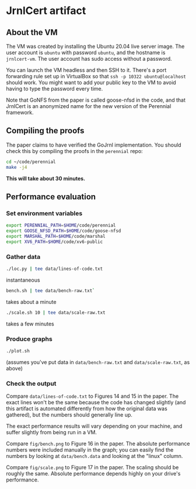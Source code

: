# JrnlCert artifact

## About the VM

The VM was created by installing the Ubuntu 20.04 live server image. The user
account is `ubuntu` with password `ubuntu`, and the hostname is `jrnlcert-vm`.
The user account has sudo access without a password.

You can launch the VM headless and then SSH to it. There's a port forwarding
rule set up in VirtualBox so that `ssh -p 10322 ubuntu@localhost` should work.
You might want to add your public key to the VM to avoid having to type the
password every time.

Note that GoNFS from the paper is called goose-nfsd in the code, and that
JrnlCert is an anonymized name for the new version of the Perennial framework.

## Compiling the proofs

The paper claims to have verified the GoJrnl implementation. You should check
this by compiling the proofs in the `perennial` repo:

```sh
cd ~/code/perennial
make -j4
```

**This will take about 30 minutes.**

## Performance evaluation

### Set environment variables

```sh
export PERENNIAL_PATH=$HOME/code/perennial
export GOOSE_NFSD_PATH=$HOME/code/goose-nfsd
export MARSHAL_PATH=$HOME/code/marshal
export XV6_PATH=$HOME/code/xv6-public
```

### Gather data

```sh
./loc.py | tee data/lines-of-code.txt
```

instantaneous

```sh
bench.sh | tee data/bench-raw.txt`
```

takes about a minute

```sh
./scale.sh 10 | tee data/scale-raw.txt
```

takes a few minutes

### Produce graphs

```sh
./plot.sh
```

(assumes you've put data in `data/bench-raw.txt` and `data/scale-raw.txt`, as
above)

### Check the output

Compare `data/lines-of-code.txt` to Figures 14 and 15 in the paper. The exact
lines won't be the same because the code has changed slightly (and this artifact
is automated differently from how the original data was gathered), but the
numbers should generally line up.

The exact performance results will vary depending on your machine, and suffer
slightly from being run in a VM.

Compare `fig/bench.png` to Figure 16 in the paper. The absolute performance
numbers were included manually in the graph; you can easily find the numbers by
looking at `data/bench.data` and looking at the "linux" column.

Compare `fig/scale.png` to Figure 17 in the paper. The scaling should be roughly
the same. Absolute performance depends highly on your drive's performance.

